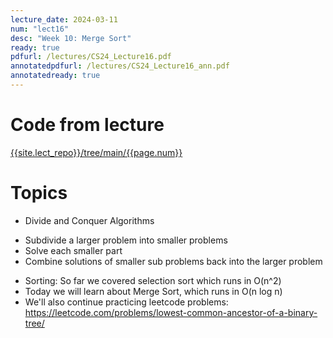 ```yaml
---
lecture_date: 2024-03-11
num: "lect16"
desc: "Week 10: Merge Sort"
ready: true
pdfurl: /lectures/CS24_Lecture16.pdf
annotatedpdfurl: /lectures/CS24_Lecture16_ann.pdf
annotatedready: true
---
```


# Code from lecture
[{{site.lect_repo}}/tree/main/{{page.num}}]({{site.lect_repo}}/tree/main/{{page.num}})

# Topics
* Divide and Conquer Algorithms
 - Subdivide a larger problem into smaller problems
 - Solve each smaller part
 - Combine solutions of smaller sub problems back into the larger problem

* Sorting: So far we covered selection sort which runs in O(n^2) 
* Today we will learn about Merge Sort, which runs in O(n log n)
* We'll also continue practicing leetcode problems: <https://leetcode.com/problems/lowest-common-ancestor-of-a-binary-tree/>


